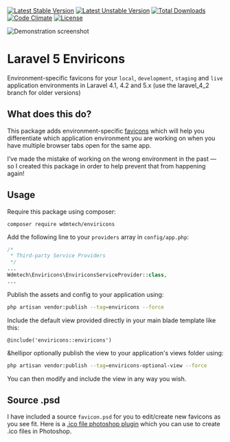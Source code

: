 [![Latest Stable Version](https://poser.pugx.org/wdmtech/enviricons/version)](https://packagist.org/packages/wdmtech/enviricons) 
[![Latest Unstable Version](https://poser.pugx.org/wdmtech/enviricons/v/unstable)](//packagist.org/packages/wdmtech/enviricons) 
[![Total Downloads](https://poser.pugx.org/wdmtech/enviricons/downloads)](https://packagist.org/packages/wdmtech/enviricons)
[![Code Climate](https://codeclimate.com/github/wdmtech/enviricons/badges/gpa.svg)](https://codeclimate.com/github/wdmtech/enviricons)
[![License](https://poser.pugx.org/wdmtech/enviricons/license)](https://packagist.org/packages/wdmtech/enviricons)

![Demonstration screenshot](https://github.com/wdmtech/enviricons/blob/master/demo_screenshot.png)

# Laravel 5 Enviricons

Environment-specific favicons for your `local`, `development`, `staging` and `live` application environments in Laravel 4.1, 4.2 and 5.x (use the laravel_4_2 branch for older versions)

## What does this do?

This package adds environment-specific [favicons](http://wikipedia.org/wiki/Favicon) which will help you differentiate which application environment you are working on when you have multiple browser tabs open for the same app. 

I&rsquo;ve made the mistake of working on the wrong environment in the past &mdash; so I created this package in order to help prevent that from happening again! 

## Usage

Require this package using composer:

`composer require wdmtech/enviricons`

Add the following line to your `providers` array in `config/app.php`:

```PHP
/*
 * Third-party Service Providers
 */
...
Wdmtech\Enviricons\EnviriconsServiceProvider::class,
...
```

Publish the assets and config to your application using:

```BASH
php artisan vendor:publish --tag=enviricons --force
```

Include the default view provided directly in your main blade template like this:
  
`@include('enviricons::enviricons')`


&hellipor optionally publish the view to your application's views folder using:

```BASH
php artisan vendor:publish --tag=enviricons-optional-view --force
```

You can then modify and include the view in any way you wish.

## Source .psd

I have included a source `favicon.psd` for you to edit/create new favicons as you see fit. Here is a 
[.ico file photoshop plugin](http://www.telegraphics.com.au/sw/) which you can use to create .ico files in Photoshop.

